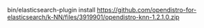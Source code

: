 bin/elasticsearch-plugin install https://github.com/opendistro-for-elasticsearch/k-NN/files/3919901/opendistro-knn-1.2.1.0.zip
